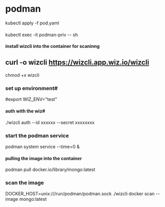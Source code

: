 # podman
kubectl apply -f pod.yaml
####
kubectl exec -it podman-priv -- sh
#### install wizcli into the container for scaninng

curl -o wizcli https://wizcli.app.wiz.io/wizcli
---
####
chmod +x wizcli
### set up environment#
#export WIZ_ENV="test"
#### auth with the wiz#
./wizcli auth --id xxxxxx --secret xxxxxxxx
### start the podman service 
podman system service --time=0 & 
#### pulling the image into the container
podman pull docker.io/library/mongo:latest
### scan the image
DOCKER_HOST=unix:///run/podman/podman.sock  ./wizcli docker scan --image mongo:latest
